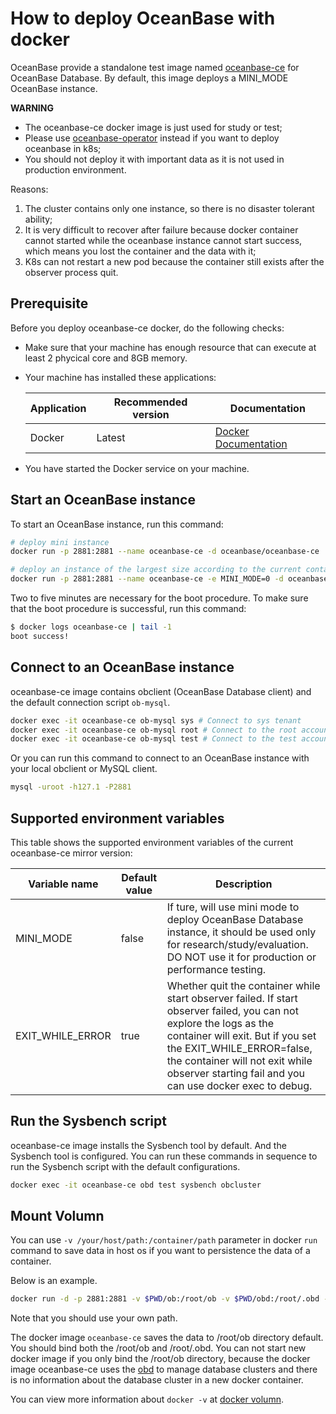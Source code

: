 # How to deploy OceanBase with docker

OceanBase provide a standalone test image named [oceanbase-ce](https://hub.docker.com/r/oceanbase/oceanbase-ce) for OceanBase Database. By default, this image deploys a MINI_MODE OceanBase instance.

**WARNING**

- The oceanbase-ce docker image is just used for study or test;
- Please use [oceanbase-operator](https://github.com/oceanbase/ob-operator) instead if you want to deploy oceanbase in k8s;
- You should not deploy it with important data as it is not used in production environment.

Reasons:

1. The cluster contains only one instance, so there is no disaster tolerant ability;
2. It is very difficult to recover after failure because docker container cannot started while the oceanbase instance cannot start success, which means you lost the container and the data with it;
3. K8s can not restart a new pod because the container still exists after the observer process quit.

## Prerequisite

Before you deploy oceanbase-ce docker, do the following checks:

- Make sure that your machine has enough resource that can execute at least 2 phycical core and 8GB memory.
- Your machine has installed these applications:

    | Application | Recommended version | Documentation                                               |
    | ----------- | ------------------- | ----------------------------------------------------------- |
    | Docker      | Latest              | [Docker Documentation](https://docs.docker.com/get-docker/) |
- You have started the Docker service on your machine.

## Start an OceanBase instance

To start an OceanBase instance, run this command:

```bash
# deploy mini instance
docker run -p 2881:2881 --name oceanbase-ce -d oceanbase/oceanbase-ce

# deploy an instance of the largest size according to the current container
docker run -p 2881:2881 --name oceanbase-ce -e MINI_MODE=0 -d oceanbase/oceanbase-ce
```

Two to five minutes are necessary for the boot procedure. To make sure that the boot procedure is successful, run this command:

```bash
$ docker logs oceanbase-ce | tail -1
boot success!
```

## Connect to an OceanBase instance

oceanbase-ce image contains obclient (OceanBase Database client) and the default connection script `ob-mysql`.

```bash
docker exec -it oceanbase-ce ob-mysql sys # Connect to sys tenant
docker exec -it oceanbase-ce ob-mysql root # Connect to the root account of a general tenant
docker exec -it oceanbase-ce ob-mysql test # Connect to the test account of a general tenant
```

Or you can run this command to connect to an OceanBase instance with your local obclient or MySQL client.

```bash
mysql -uroot -h127.1 -P2881
```

## Supported environment variables

This table shows the supported environment variables of the current oceanbase-ce mirror version:

| Variable name    | Default value | Description                                                  |
| ---------------- | ------------- | ------------------------------------------------------------ |
| MINI_MODE        | false         | If ture, will use mini mode to deploy OceanBase Database instance, it should be used only for research/study/evaluation.  DO NOT use it for production or performance testing. |
| EXIT_WHILE_ERROR | true          | Whether quit the container while start observer failed. If start observer failed, you can not explore the logs as the container will exit. But if you set the EXIT_WHILE_ERROR=false, the container will not exit while observer starting fail and you can use docker exec to debug. |

## Run the Sysbench script

oceanbase-ce image installs the Sysbench tool by default. And the Sysbench tool is configured. You can run these commands in sequence to run the Sysbench script with the default configurations.

```bash
docker exec -it oceanbase-ce obd test sysbench obcluster
```

## Mount Volumn
You can use `-v /your/host/path:/container/path` parameter in docker `run` command to save data in host os if you want to persistence the data of a container.

Below is an example.

```bash
docker run -d -p 2881:2881 -v $PWD/ob:/root/ob -v $PWD/obd:/root/.obd --name oceanbase oceanbase/oceanbase-ce
```

Note that you should use your own path.

The docker image `oceanbase-ce` saves the data to /root/ob directory default. You should bind both the /root/ob and /root/.obd. You can not start new docker image if you only bind the /root/ob directory, because the docker image oceanbase-ce uses the [obd](https://github.com/oceanbase/obdeploy) to manage database clusters and there is no information about the database cluster in a new docker container.

You can view more information about `docker -v` at [docker volumn](https://docs.docker.com/storage/volumes/).
